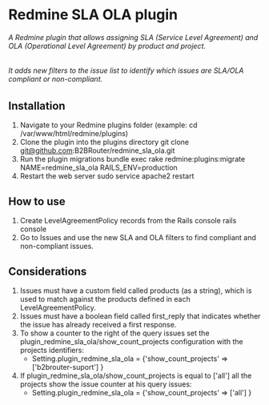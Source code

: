# Redmine SLA OLA plugin

###### A Redmine plugin that allows assigning SLA (Service Level Agreement) and OLA (Operational Level Agreement) by product and project.
###### It adds new filters to the issue list to identify which issues are SLA/OLA compliant or non-compliant.

## Installation

   1. Navigate to your Redmine plugins folder
      (example: cd /var/www/html/redmine/plugins)
   2. Clone the plugin into the plugins directory
      git clone git@github.com:B2BRouter/redmine_sla_ola.git
   3. Run the plugin migrations
      bundle exec rake redmine:plugins:migrate NAME=redmine_sla_ola RAILS_ENV=production
   4. Restart the web server
      sudo service apache2 restart

## How to use

   1. Create LevelAgreementPolicy records from the Rails console
      rails console
   2. Go to Issues and use the new SLA and OLA filters to find compliant and non-compliant issues.

## Considerations

   1. Issues must have a custom field called products (as a string), which is used to match against the products defined in each LevelAgreementPolicy. 
   2. Issues must have a boolean field called first_reply that indicates whether the issue has already received a first response.
   3. To show a counter to the right of the query issues set the plugin_redmine_sla_ola/show_count_projects configuration with the projects identifiers:
      - Setting.plugin_redmine_sla_ola = {'show_count_projects' => ['b2brouter-suport'] }
   4. If plugin_redmine_sla_ola/show_count_projects is equal to ['all'] all the projects show the issue counter at his query issues:
      - Setting.plugin_redmine_sla_ola = {'show_count_projects' => ['all'] }
